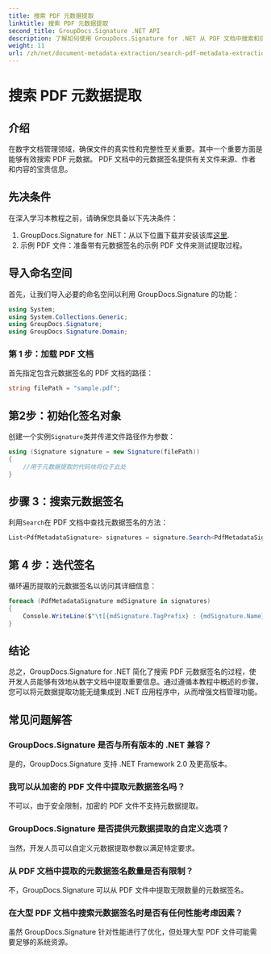 ```yaml
---
title: 搜索 PDF 元数据提取
linktitle: 搜索 PDF 元数据提取
second_title: GroupDocs.Signature .NET API
description: 了解如何使用 GroupDocs.Signature for .NET 从 PDF 文档中搜索和提取元数据签名。提高您的文档管理能力。
weight: 11
url: /zh/net/document-metadata-extraction/search-pdf-metadata-extraction/
---
```


# 搜索 PDF 元数据提取

## 介绍
在数字文档管理领域，确保文件的真实性和完整性至关重要。其中一个重要方面是能够有效搜索 PDF 元数据。 PDF 文档中的元数据签名提供有关文件来源、作者和内容的宝贵信息。
## 先决条件
在深入学习本教程之前，请确保您具备以下先决条件：
1.  GroupDocs.Signature for .NET：从以下位置下载并安装该库[这里](https://releases.groupdocs.com/signature/net/).
2. 示例 PDF 文件：准备带有元数据签名的示例 PDF 文件来测试提取过程。

## 导入命名空间
首先，让我们导入必要的命名空间以利用 GroupDocs.Signature 的功能：
```csharp
using System;
using System.Collections.Generic;
using GroupDocs.Signature;
using GroupDocs.Signature.Domain;
```
### 第 1 步：加载 PDF 文档
首先指定包含元数据签名的 PDF 文档的路径：
```csharp
string filePath = "sample.pdf";
```
## 第2步：初始化签名对象
创建一个实例`Signature`类并传递文件路径作为参数：
```csharp
using (Signature signature = new Signature(filePath))
{
    //用于元数据提取的代码块将位于此处
}
```
## 步骤 3：搜索元数据签名
利用`Search`在 PDF 文档中查找元数据签名的方法：
```csharp
List<PdfMetadataSignature> signatures = signature.Search<PdfMetadataSignature>(SignatureType.Metadata);
```
## 第 4 步：迭代签名
循环遍历提取的元数据签名以访问其详细信息：
```csharp
foreach (PdfMetadataSignature mdSignature in signatures)
{
    Console.WriteLine($"\t[{mdSignature.TagPrefix} : {mdSignature.Name}] = {mdSignature.Value} ({mdSignature.Type})");
}
```

## 结论
总之，GroupDocs.Signature for .NET 简化了搜索 PDF 元数据签名的过程，使开发人员能够有效地从数字文档中提取重要信息。通过遵循本教程中概述的步骤，您可以将元数据提取功能无缝集成到 .NET 应用程序中，从而增强文档管理功能。
## 常见问题解答
### GroupDocs.Signature 是否与所有版本的 .NET 兼容？
是的，GroupDocs.Signature 支持 .NET Framework 2.0 及更高版本。
### 我可以从加密的 PDF 文件中提取元数据签名吗？
不可以，由于安全限制，加密的 PDF 文件不支持元数据提取。
### GroupDocs.Signature 是否提供元数据提取的自定义选项？
当然，开发人员可以自定义元数据提取参数以满足特定要求。
### 从 PDF 文档中提取的元数据签名数量是否有限制？
不，GroupDocs.Signature 可以从 PDF 文件中提取无限数量的元数据签名。
### 在大型 PDF 文档中搜索元数据签名时是否有任何性能考虑因素？
虽然 GroupDocs.Signature 针对性能进行了优化，但处理大型 PDF 文件可能需要足够的系统资源。